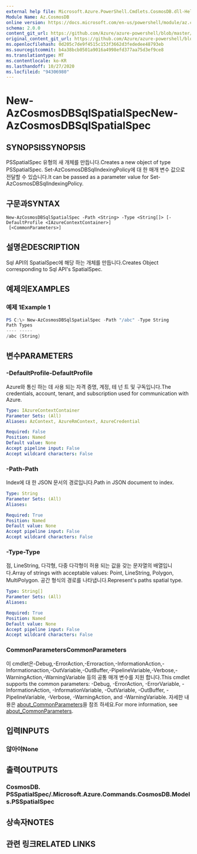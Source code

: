 ```yaml
---
external help file: Microsoft.Azure.PowerShell.Cmdlets.CosmosDB.dll-Help.xml
Module Name: Az.CosmosDB
online version: https://docs.microsoft.com/en-us/powershell/module/az.cosmosdb/new-azcosmosdbsqlspatialspec
schema: 2.0.0
content_git_url: https://github.com/Azure/azure-powershell/blob/master/src/CosmosDB/CosmosDB/help/New-AzCosmosDBSqlSpatialSpec.md
original_content_git_url: https://github.com/Azure/azure-powershell/blob/master/src/CosmosDB/CosmosDB/help/New-AzCosmosDBSqlSpatialSpec.md
ms.openlocfilehash: 0d205c7de9f4515c153f3662d3fededee48793eb
ms.sourcegitcommit: b4a38bcb0501a9016a4998efd377aa75d3ef9ce8
ms.translationtype: MT
ms.contentlocale: ko-KR
ms.lasthandoff: 10/27/2020
ms.locfileid: "94306980"
---
```

# <span data-ttu-id="9fd2a-101">New-AzCosmosDBSqlSpatialSpec</span><span class="sxs-lookup"><span data-stu-id="9fd2a-101">New-AzCosmosDBSqlSpatialSpec</span></span>

## <span data-ttu-id="9fd2a-102">SYNOPSIS</span><span class="sxs-lookup"><span data-stu-id="9fd2a-102">SYNOPSIS</span></span>
<span data-ttu-id="9fd2a-103">PSSpatialSpec 유형의 새 개체를 만듭니다.</span><span class="sxs-lookup"><span data-stu-id="9fd2a-103">Creates a new object of type PSSpatialSpec.</span></span> <span data-ttu-id="9fd2a-104">Set-AzCosmosDBSqlIndexingPolicy에 대 한 매개 변수 값으로 전달할 수 있습니다.</span><span class="sxs-lookup"><span data-stu-id="9fd2a-104">It can be passed as a parameter value for Set-AzCosmosDBSqlIndexingPolicy.</span></span>

## <span data-ttu-id="9fd2a-105">구문과</span><span class="sxs-lookup"><span data-stu-id="9fd2a-105">SYNTAX</span></span>

```
New-AzCosmosDBSqlSpatialSpec -Path <String> -Type <String[]> [-DefaultProfile <IAzureContextContainer>]
 [<CommonParameters>]
```

## <span data-ttu-id="9fd2a-106">설명은</span><span class="sxs-lookup"><span data-stu-id="9fd2a-106">DESCRIPTION</span></span>
<span data-ttu-id="9fd2a-107">Sql API의 SpatialSpec에 해당 하는 개체를 만듭니다.</span><span class="sxs-lookup"><span data-stu-id="9fd2a-107">Creates Object corresponding to Sql API's SpatialSpec.</span></span>

## <span data-ttu-id="9fd2a-108">예제의</span><span class="sxs-lookup"><span data-stu-id="9fd2a-108">EXAMPLES</span></span>

### <span data-ttu-id="9fd2a-109">예제 1</span><span class="sxs-lookup"><span data-stu-id="9fd2a-109">Example 1</span></span>
```powershell
PS C:\> New-AzCosmosDBSqlSpatialSpec -Path "/abc" -Type String
Path Types
---- -----
/abc {String}
```

## <span data-ttu-id="9fd2a-110">변수</span><span class="sxs-lookup"><span data-stu-id="9fd2a-110">PARAMETERS</span></span>

### <span data-ttu-id="9fd2a-111">-DefaultProfile</span><span class="sxs-lookup"><span data-stu-id="9fd2a-111">-DefaultProfile</span></span>
<span data-ttu-id="9fd2a-112">Azure와 통신 하는 데 사용 되는 자격 증명, 계정, 테 넌 트 및 구독입니다.</span><span class="sxs-lookup"><span data-stu-id="9fd2a-112">The credentials, account, tenant, and subscription used for communication with Azure.</span></span>

```yaml
Type: IAzureContextContainer
Parameter Sets: (All)
Aliases: AzContext, AzureRmContext, AzureCredential

Required: False
Position: Named
Default value: None
Accept pipeline input: False
Accept wildcard characters: False
```

### <span data-ttu-id="9fd2a-113">-Path</span><span class="sxs-lookup"><span data-stu-id="9fd2a-113">-Path</span></span>
<span data-ttu-id="9fd2a-114">Index에 대 한 JSON 문서의 경로입니다.</span><span class="sxs-lookup"><span data-stu-id="9fd2a-114">Path in JSON document to index.</span></span>

```yaml
Type: String
Parameter Sets: (All)
Aliases:

Required: True
Position: Named
Default value: None
Accept pipeline input: False
Accept wildcard characters: False
```

### <span data-ttu-id="9fd2a-115">-Type</span><span class="sxs-lookup"><span data-stu-id="9fd2a-115">-Type</span></span>
<span data-ttu-id="9fd2a-116">점, LineString, 다각형, 다중 다각형이 허용 되는 값을 갖는 문자열의 배열입니다.</span><span class="sxs-lookup"><span data-stu-id="9fd2a-116">Array of strings with acceptable values: Point, LineString, Polygon, MultiPolygon.</span></span>
<span data-ttu-id="9fd2a-117">공간 형식의 경로를 나타냅니다.</span><span class="sxs-lookup"><span data-stu-id="9fd2a-117">Represent's paths spatial type.</span></span>

```yaml
Type: String[]
Parameter Sets: (All)
Aliases:

Required: True
Position: Named
Default value: None
Accept pipeline input: False
Accept wildcard characters: False
```

### <span data-ttu-id="9fd2a-118">CommonParameters</span><span class="sxs-lookup"><span data-stu-id="9fd2a-118">CommonParameters</span></span>
<span data-ttu-id="9fd2a-119">이 cmdlet은-Debug,-ErrorAction,-Erroraction,-InformationAction,-Informationaction,-OutVariable,-OutBuffer,-PipelineVariable,-Verbose,-WarningAction,-WarningVariable 등의 공통 매개 변수를 지원 합니다.</span><span class="sxs-lookup"><span data-stu-id="9fd2a-119">This cmdlet supports the common parameters: -Debug, -ErrorAction, -ErrorVariable, -InformationAction, -InformationVariable, -OutVariable, -OutBuffer, -PipelineVariable, -Verbose, -WarningAction, and -WarningVariable.</span></span> <span data-ttu-id="9fd2a-120">자세한 내용은 [about_CommonParameters](http://go.microsoft.com/fwlink/?LinkID=113216)을 참조 하세요.</span><span class="sxs-lookup"><span data-stu-id="9fd2a-120">For more information, see [about_CommonParameters](http://go.microsoft.com/fwlink/?LinkID=113216).</span></span>

## <span data-ttu-id="9fd2a-121">입력</span><span class="sxs-lookup"><span data-stu-id="9fd2a-121">INPUTS</span></span>

### <span data-ttu-id="9fd2a-122">않아야</span><span class="sxs-lookup"><span data-stu-id="9fd2a-122">None</span></span>

## <span data-ttu-id="9fd2a-123">출력</span><span class="sxs-lookup"><span data-stu-id="9fd2a-123">OUTPUTS</span></span>

### <span data-ttu-id="9fd2a-124">CosmosDB. PSSpatialSpec/.</span><span class="sxs-lookup"><span data-stu-id="9fd2a-124">Microsoft.Azure.Commands.CosmosDB.Models.PSSpatialSpec</span></span>

## <span data-ttu-id="9fd2a-125">상속자</span><span class="sxs-lookup"><span data-stu-id="9fd2a-125">NOTES</span></span>

## <span data-ttu-id="9fd2a-126">관련 링크</span><span class="sxs-lookup"><span data-stu-id="9fd2a-126">RELATED LINKS</span></span>
